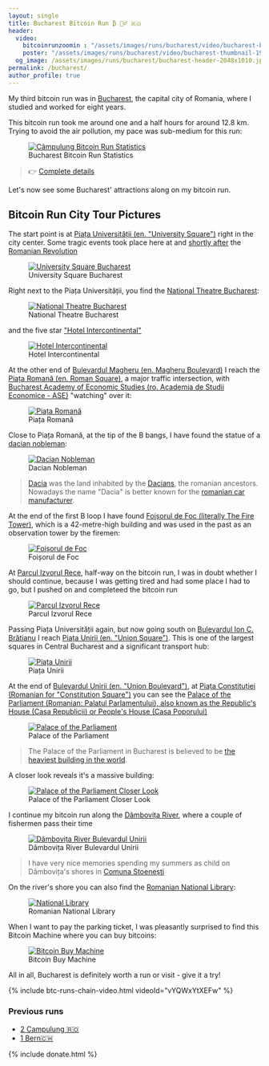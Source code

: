 ```yaml
---
layout: single
title: Bucharest Bitcoin Run ₿ 🏃‍♂️ 🇷🇴
header:
  video:
    bitcoinrunzoomin : "/assets/images/runs/bucharest/video/bucharest-bitcoin-run-zoomin-HD-1080p-medium.m4v"
    poster: "/assets/images/runs/bucharest/video/bucharest-thumbnail-1920x1080-with-zoom-overlay.jpg"
  og_image: /assets/images/runs/bucharest/bucharest-header-2048x1010.jpg
permalink: /bucharest/
author_profile: true
---
```


My third bitcoin run was in [Bucharest](https://en.wikipedia.org/wiki/Bucharest), the capital city of Romania,
 where I studied and worked for eight years.

This bitcoin run took me around one and a half hours for around 12.8 km. Trying to avoid the air pollution, my pace
was sub-medium for this run:

<figure class="image">
  <a href="https://connect.garmin.com/modern/activity/7555265385">
    <img src="/assets/images/runs/bucharest/bucharest-brun-statistics-1200x819.png" alt="Câmpulung Bitcoin Run Statistics">
  </a>
  <figcaption>Bucharest Bitcoin Run Statistics</figcaption>
</figure> 

> 👉 [Complete details](https://connect.garmin.com/modern/activity/7555265385) 

Let's now see some Bucharest' attractions along on my bitcoin run. 
 
## Bitcoin Run City Tour Pictures
 
The start point is at [Piața Universității (en. "University Square")](https://en.wikipedia.org/wiki/University_Square,_Bucharest)
right in the city center. Some tragic events took place here at and [shortly after](https://ro.wikipedia.org/wiki/Golaniada)
 the [Romanian Revolution](https://en.wikipedia.org/wiki/Romanian_Revolution)
 
<figure class="image">
  <a href="/assets/images/runs/bucharest/city/resized/1-1200x592-piata-universitati-with-pin.jpg">
    <img src="/assets/images/runs/bucharest/city/resized/1-1200x592-piata-universitati-with-pin.jpg" alt="University Square Bucharest">
  </a>
  <figcaption>University Square Bucharest</figcaption>
</figure>

Right next to the Piața Universității, you find the [National Theatre Bucharest](https://www.tnb.ro/en):

<figure class="image">
  <a href="/assets/images/runs/bucharest/city/resized/2-1200x900-teatrul-national-with-pin.jpg">
    <img src="/assets/images/runs/bucharest/city/resized/2-1200x900-teatrul-national-with-pin.jpg" alt="National Theatre Bucharest">
  </a>
  <figcaption>National Theatre Bucharest</figcaption>
</figure>

and the five star ["Hotel Intercontinental"](https://en.wikipedia.org/wiki/InterContinental_Bucharest) 

<figure class="image">
  <a href="/assets/images/runs/bucharest/city/resized/3-1200x900-hotel-intercontinental-with-pin.jpg">
    <img src="/assets/images/runs/bucharest/city/resized/3-1200x900-hotel-intercontinental-with-pin.jpg" alt="Hotel Intercontinental">
  </a>
  <figcaption>Hotel Intercontinental</figcaption>
</figure>

At the other end of [Bulevardul Magheru (en. Magheru Boulevard)](https://en.wikipedia.org/wiki/Bulevardul_Magheru) 
I reach the [Piața Romană (en. Roman Square)](https://en.wikipedia.org/wiki/Pia%C8%9Ba_Roman%C4%83), a major traffic
intersection, with [Bucharest Academy of Economic Studies (ro. Academia de Studii Economice - ASE)](https://en.wikipedia.org/wiki/Bucharest_Academy_of_Economic_Studies)
 "watching" over it:
 
<figure class="image">
  <a href="/assets/images/runs/bucharest/city/resized/4-1200x900-piata-romana-cu-pin.jpg">
    <img src="/assets/images/runs/bucharest/city/resized/4-1200x900-piata-romana-cu-pin.jpg" alt="Piața Romană">
  </a>
  <figcaption>Piața Romană</figcaption>
</figure>

Close to Piața Romană, at the tip of the B bangs, I have found the statue of a [dacian nobleman](https://goo.gl/maps/WnDs1HcjYuu7NPnCA):

<figure class="image">
  <a href="/assets/images/runs/bucharest/city/resized/5-1200x1600-nobil-dac-romana-with-pin.jpg">
    <img src="/assets/images/runs/bucharest/city/resized/5-1200x1600-nobil-dac-romana-with-pin.jpg" alt="Dacian Nobleman">
  </a>
  <figcaption>Dacian Nobleman </figcaption>
</figure>

> [Dacia](https://en.wikipedia.org/wiki/Dacia) was the land inhabited by the [Dacians](https://en.wikipedia.org/wiki/Dacians), 
the romanian ancestors. Nowadays the name "Dacia" is better known for the [romanian car manufacturer](https://en.wikipedia.org/wiki/Automobile_Dacia). 

At the end of the first B loop I have found [Foișorul de Foc (literally The Fire Tower)](https://en.wikipedia.org/wiki/Foi%C8%99orul_de_Foc),
 which is a 42-metre-high building and was used in the past as an observation tower by the firemen:
 
<figure class="image">
  <a href="/assets/images/runs/bucharest/city/resized/6-1200x1600-foisorul-de-foc-with-pin.jpg">
    <img src="/assets/images/runs/bucharest/city/resized/6-1200x1600-foisorul-de-foc-with-pin.jpg" alt="Foișorul de Foc">
  </a>
  <figcaption>Foișorul de Foc</figcaption>
</figure>

At [Parcul Izvorul Rece](https://goo.gl/maps/ZVQzLNUMKioEtNrz9), half-way on the bitcoin run,
 I was in doubt whether I should continue, because I was 
getting tired and had some place I had to go, but I pushed on and completeed the bitcoin run

<figure class="image">
  <a href="/assets/images/runs/bucharest/city/resized/7-1200x900-parcul-izvorul-rece-with-pin.jpg">
    <img src="/assets/images/runs/bucharest/city/resized/7-1200x900-parcul-izvorul-rece-with-pin.jpg" alt="Parcul Izvorul Rece">
  </a>
  <figcaption>Parcul Izvorul Rece</figcaption>
</figure>

Passing Piața Universității again, but now going south on [Bulevardul Ion C. Brătianu](https://ro.wikipedia.org/wiki/Bulevardul_Ion_C._Br%C4%83tianu,_Bucure%C8%99ti)
 I reach [Piața Unirii (en. "Union Square")](https://en.wikipedia.org/wiki/Pia%C8%9Ba_Unirii). This is one of the largest squares
 in Central Bucharest and a significant transport hub:
 
<figure class="image">
  <a href="/assets/images/runs/bucharest/city/resized/8-1200x900-piata-unirii-fantani-with-pin.jpg">
    <img src="/assets/images/runs/bucharest/city/resized/8-1200x900-piata-unirii-fantani-with-pin.jpg" alt="Piața Unirii">
  </a>
  <figcaption>Piața Unirii</figcaption>
</figure>

At the end of [Bulevardul Unirii (en. "Union Boulevard")](https://en.wikipedia.org/wiki/Bulevardul_Unirii),
 at [Piața Constituției (Romanian for "Constitution Square")](https://en.wikipedia.org/wiki/Pia%C8%9Ba_Constitu%C8%9Biei)
 you can see the [Palace of the Parliament (Romanian: Palatul Parlamentului),
 also known as the Republic's House (Casa Republicii) or People's House (Casa Poporului)](https://en.wikipedia.org/wiki/Palace_of_the_Parliament)
 
<figure class="image">
  <a href="/assets/images/runs/bucharest/city/resized/9-1200x900-casa-poporului-with-pin.jpg">
    <img src="/assets/images/runs/bucharest/city/resized/9-1200x900-casa-poporului-with-pin.jpg" alt="Palace of the Parliament">
  </a>
  <figcaption>Palace of the Parliament</figcaption>
</figure>

> The Palace of the Parliament in Bucharest is believed to be
> [the heaviest building in the world](https://www.guinnessworldrecords.com/world-records/heaviest-building/).

A closer look reveals it's a massive building:

<figure class="image">
  <a href="/assets/images/runs/bucharest/city/resized/10-1200x502-casa-poporului-close.jpeg">
    <img src="/assets/images/runs/bucharest/city/resized/10-1200x502-casa-poporului-close.jpeg" alt="Palace of the Parliament Closer Look">
  </a>
  <figcaption>Palace of the Parliament Closer Look</figcaption>
</figure>

I continue my bitcoin run along the [Dâmbovița River](https://en.wikipedia.org/wiki/D%C3%A2mbovi%C8%9Ba_(river)), where
a couple of fishermen pass their time

<figure class="image">
  <a href="/assets/images/runs/bucharest/city/resized/11-1200x900-malu-dambovitei-with-pin.jpg">
    <img src="/assets/images/runs/bucharest/city/resized/11-1200x900-malu-dambovitei-with-pin.jpg" alt="Dâmbovița River Bulevardul Unirii">
  </a>
  <figcaption>Dâmbovița River Bulevardul Unirii</figcaption>
</figure>

> I have very nice memories spending my summers as child on Dâmbovița's shores in [Comuna Stoenești](https://ro.wikipedia.org/wiki/Comuna_Stoene%C8%99ti,_Arge%C8%99)  

On the river's shore you can also find the [Romanian National Library](https://www.cenl.org/library/national-library-of-romania/):

<figure class="image">
  <a href="/assets/images/runs/bucharest/city/resized/12-1200x900-national-library-with-pin.jpeg">
    <img src="/assets/images/runs/bucharest/city/resized/12-1200x900-national-library-with-pin.jpeg" alt="National Library">
  </a>
  <figcaption>Romanian National Library</figcaption>
</figure>

When I want to pay the parking ticket, I was pleasantly surprised to find this Bitcoin Machine where you 
can buy bitcoins:

<figure class="image">
  <a href="/assets/images/runs/bucharest/city/resized/13-1200x1600-bitcoin-automat.jpeg">
    <img src="/assets/images/runs/bucharest/city/resized/13-1200x1600-bitcoin-automat.jpeg" alt="Bitcoin Buy Machine">
  </a>
  <figcaption>Bitcoin Buy Machine</figcaption>
</figure>

All in all, Bucharest is definitely worth a run or visit - give it a try!

{% include btc-runs-chain-video.html videoId="vYQWxYtXEFw" %}

### Previous runs

- [2 Campulung 🇷🇴](/2-campulung)
- [1 Bern🇨🇭](/1-bern)

{% include donate.html %}  
  
  
